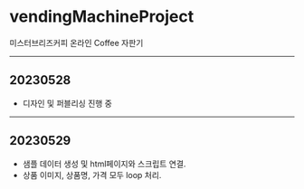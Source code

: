 # vendingMachineProject
미스터브리즈커피 온라인 Coffee 자판기

-----------------------
20230528
-----------------------
- 디자인 및 퍼블리싱 진행 중
-----------------------
20230529
-----------------------
- 샘플 데이터 생성 및 html페이지와 스크립트 연결.
- 상품 이미지, 상품명, 가격 모두 loop 처리.
